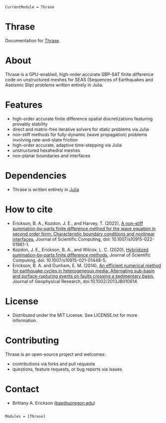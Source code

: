 ```@meta
CurrentModule = Thrase
```

# Thrase

Documentation for [Thrase](https://github.com/Thrase/Thrase.jl).

# About

Thrase is a GPU-enabled, high-order accurate SBP-SAT finite difference code on unstructured meshes for SEAS (Sequences of Earthquakes and Aseismic Slip) problems written entirely in Julia.  

# Features
- high-order accurate finite difference spatial discretizations featuring provably stability
- direct and matrix-free iterative solvers for static problems via Julia
- non-stiff methods for fully-dynamic (wave propagation) problems involving rate-and-state friction
- high-order accurate, adaptive time-stepping via Julia
- unstructured hexahedral meshes
- non-planar boundaries and interfaces 

# Dependencies 
- Thrase is written entirely in [Julia](https://julialang.org)

# How to cite 
- Erickson, B. A., Kozdon, J. E., and Harvey, T. (2022), [A non-stiff summation-by-parts finite difference method for the wave equation in second order form: Characteristic boundary conditions and nonlinear interfaces](https://link.springer.com/article/10.1007/s10915-022-01961-1), Journal of Scientific Computing, doi: 10.1007/s10915-022-01961-1. 
- Kozdon, J. E., Erickson, B. A., and Wilcox, L. C. (2020), [Hybridized summation-by-parts finite difference methods](https://link.springer.com/article/10.1007/s10915-021-01448-5), Journal of Scientific Computing, doi: 10.1007/s10915-021-01448-5.
- Erickson, B. A. and Dunham, E. M. (2014), [An efficient numerical method for earthquake cycles in heterogeneous media: Alternating sub-basin and surface-rupturing events on faults crossing a sedimentary basin](https://ix.cs.uoregon.edu/~bae/resources/Erickson_Dunham_jgrb50593.pdf), Journal of  Geophysical Research, doi:10.1002/2013JB010614.

# License 
- Distributed under the MIT License. See LICENSE.txt for more information.

# Contributing 
Thrase is an open-source project and welcomes:
- contributions via forks and pull requests
- questions, feature requests, or bug reports via issues
  
# Contact
- Brittany A. Erickson (bae@uoregon.edu)
```@index
```

```@autodocs
Modules = [Thrase]
```
